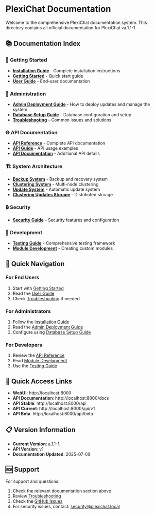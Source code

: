 # PlexiChat Documentation

Welcome to the comprehensive PlexiChat documentation system. This directory contains all official documentation for PlexiChat va.1.1-1.

## 📚 Documentation Index

### 🚀 Getting Started
- [**Installation Guide**](installation.md) - Complete installation instructions
- [**Getting Started**](GETTING_STARTED.md) - Quick start guide
- [**User Guide**](user-guide.md) - End-user documentation

### 🔧 Administration
- [**Admin Deployment Guide**](admin_deployment_guide.md) - How to deploy updates and manage the system
- [**Database Setup Guide**](database_setup_guide.md) - Database configuration and setup
- [**Troubleshooting**](troubleshooting.md) - Common issues and solutions

### 🌐 API Documentation
- [**API Reference**](api_reference.md) - Complete API documentation
- [**API Guide**](api-guide.md) - API usage examples
- [**API Documentation**](api-documentation.md) - Additional API details

### 🏗️ System Architecture
- [**Backup System**](backup-system.md) - Backup and recovery system
- [**Clustering System**](clustering-system.md) - Multi-node clustering
- [**Update System**](update-system.md) - Automatic update system
- [**Clustering Updates Storage**](clustering-updates-storage.md) - Distributed storage

### 🔒 Security
- [**Security Guide**](security-guide.md) - Security features and configuration

### 🧪 Development
- [**Testing Guide**](testing-guide.md) - Comprehensive testing framework
- [**Module Development**](module_development.md) - Creating custom modules

## 🎯 Quick Navigation

### For End Users
1. Start with [Getting Started](GETTING_STARTED.md)
2. Read the [User Guide](user-guide.md)
3. Check [Troubleshooting](troubleshooting.md) if needed

### For Administrators
1. Follow the [Installation Guide](installation.md)
2. Read the [Admin Deployment Guide](admin_deployment_guide.md)
3. Configure using [Database Setup Guide](database_setup_guide.md)

### For Developers
1. Review the [API Reference](api_reference.md)
2. Read [Module Development](module_development.md)
3. Use the [Testing Guide](testing-guide.md)

## 🔗 Quick Access Links

- **WebUI**: http://localhost:8000
- **API Documentation**: http://localhost:8000/docs
- **API Stable**: http://localhost:8000/api
- **API Current**: http://localhost:8000/api/v1
- **API Beta**: http://localhost:8000/api/beta

## 📋 Version Information

- **Current Version**: a.1.1-1
- **API Version**: v1
- **Documentation Updated**: 2025-07-09

## 🆘 Support

For support and questions:
1. Check the relevant documentation section above
2. Review [Troubleshooting](troubleshooting.md)
3. Check the [GitHub Issues](https://github.com/linux-of-user/plexichat/issues)
4. For security issues, contact: security@plexichat.local
